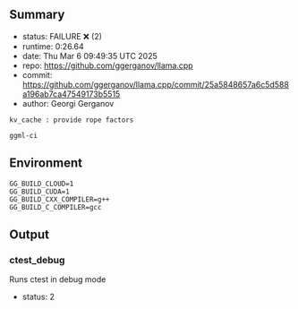 ## Summary

- status:  FAILURE ❌ (2)
- runtime: 0:26.64
- date:    Thu Mar  6 09:49:35 UTC 2025
- repo:    https://github.com/ggerganov/llama.cpp
- commit:  https://github.com/ggerganov/llama.cpp/commit/25a5848657a6c5d588a196ab7ca47549173b5515
- author:  Georgi Gerganov
```
kv_cache : provide rope factors

ggml-ci
```

## Environment

```
GG_BUILD_CLOUD=1
GG_BUILD_CUDA=1
GG_BUILD_CXX_COMPILER=g++
GG_BUILD_C_COMPILER=gcc
```

## Output

### ctest_debug

Runs ctest in debug mode
- status: 2
```

```

